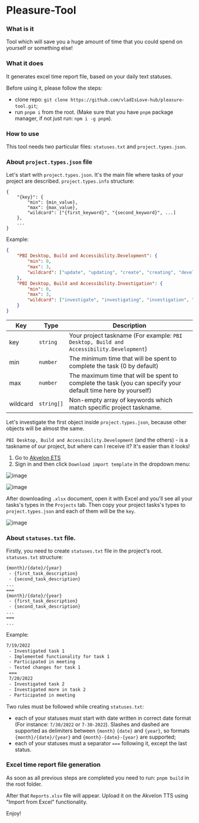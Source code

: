 # Pleasure-Tool

### What is it

Tool which will save you a huge amount of time that you could spend on yourself or something else!

### What it does

It generates excel time report file, based on your daily text statuses. 

Before using it, please follow the steps:
 - clone repo: `git clone https://github.com/vladIsLove-hub/pleasure-tool.git`;
 - run `pnpm i` from the root. (Make sure that you have `pnpm` package manager, if not just run: `npm i -g pnpm`).
 
### How to use

This tool needs two particular files: `statuses.txt` and `project.types.json`.

### About `project.types.json` file

Let's start with `project.types.json`. It's the main file where tasks of your project are described.
`project.types.info` structure: 

```json5
{
    "{key}": {
        "min": {min_value},
        "max": {max_value},
        "wildcard": ["{first_keyword}", "{second_keyword}", ...]
    },
    ...
}
```

Example:

```json
{
    "PBI Desktop, Build and Accessibility.Development": {
        "min": 0,
        "max": 3,
        "wildcard": ["update", "updating", "create", "creating", "develop", "implement", "change", "refactor", "rewrote", "resolve"]
    },
    "PBI Desktop, Build and Accessibility.Investigation": {
        "min": 0,
        "max": 3,
        "wildcard": ["investigate", "investigating", "investigation", "debug", "research"]
    }
}
```

Key  |  Type  |  Description
--- | --- | -------------
key | `string` |  Your project taskname (For example: `PBI Desktop, Build and Accessibility.Development`)
min | `number`  |  The minimum time that will be spent to complete the task (0 by default)
max | `number` |  The maximum time that will be spent to complete the task (you can specify your default time here by yourself)
wildcard | `string[]` |  Non-empty array of keywords which match specific project taskname.

Let's investigate the first object inside `project.types.json`, because other objects will be almost the same.

`PBI Desktop, Build and Accessibility.Development` (and the others) - is a taskname of our project, but where can I receive it? It's easier than it looks!

1. Go to [Akvelon ETS](https://ets.akvelon.net/)
2. Sign in and then click `Download import template` in the dropdown menu:

![image](https://user-images.githubusercontent.com/60508001/181575828-a4cf3adc-3c49-489a-a99c-60398b90d109.png)

![image](https://user-images.githubusercontent.com/60508001/181575987-85f89a37-0dc7-4752-9302-71e1159b69dd.png)

After downloading `.xlsx` document, open it with Excel and you'll see all your tasks's types in the `Projects` tab. Then copy your project tasks's types to `project.types.json` and each of them will be the `key`.

![image](https://user-images.githubusercontent.com/60508001/181576713-f5a489b2-b827-4c68-9baa-44360ad35721.png)

### About `statuses.txt` file.

Firstly, you need to create `statuses.txt` file in the project's root.
`statuses.txt` structure:

```txt
{month}/{date}/{year}
 - {first_task_description}
 - {second_task_description}
...
===
{month}/{date}/{year}
 - {first_task_description}
 - {second_task_description}
...
===
...
```

Example:

```txt
7/19/2022
 - Investigated task 1
 - Implemented functionality for task 1
 - Participated in meeting
 - Tested changes for task 1
 ===
 7/20/2022
 - Investigated task 2
 - Investigated more in task 2
 - Participated in meeting
```

Two rules must be followed while creating `statuses.txt`:
- each of your statuses must start with date written in correct date format (For instance: `7/30/2022` or `7-30-2022`). Slashes and dashed are supported as delimiters between `{month}` `{date}` and `{year}`, so formats `{month}/{date}/{year}` and `{month}-{date}-{year}` are supported;
- each of your statuses must a separator ```===``` following it, except the last status.

### Excel time report file generation 

As soon as all previous steps are completed you need to run: `pnpm build` in the root folder.

After that `Reports.xlsx` file will appear. Upload it on the Akvelon TTS using "Import from Excel" functionality. 

Enjoy!
